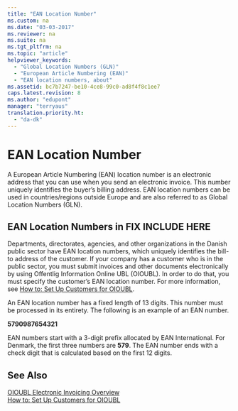 ```yaml
---
title: "EAN Location Number"
ms.custom: na
ms.date: "03-03-2017"
ms.reviewer: na
ms.suite: na
ms.tgt_pltfrm: na
ms.topic: "article"
helpviewer_keywords: 
  - "Global Location Numbers (GLN)"
  - "European Article Numbering (EAN)"
  - "EAN location numbers, about"
ms.assetid: bc7b7247-be10-4ce8-99c0-ad8f4f8c1ee7
caps.latest.revision: 8
ms.author: "edupont"
manager: "terryaus"
translation.priority.ht: 
  - "da-dk"
---
```

# EAN Location Number
A European Article Numbering \(EAN\) location number is an electronic address that you can use when you send an electronic invoice. This number uniquely identifies the buyer’s billing address. EAN location numbers can be used in countries\/regions outside Europe and are also referred to as Global Location Numbers \(GLN\).  
  
## EAN Location Numbers in FIX INCLUDE HERE<!--[!INCLUDE[navnow](../../ApplicationDesign/includes/navnow_md.md)] -->  
 Departments, directorates, agencies, and other organizations in the Danish public sector have EAN location numbers, which uniquely identifies the bill\-to address of the customer. If your company has a customer who is in the public sector, you must submit invoices and other documents electronically by using Offentlig Information Online UBL \(OIOUBL\). In order to do that, you must specify the customer’s EAN location number. For more information, see [How to: Set Up Customers for OIOUBL](../../LocalFunctionalityForMicrosoftDynamicsNav2016/Denmark/how-to-set-up-customers-for-oioubl.md).  
  
 An EAN location number has a fixed length of 13 digits. This number must be processed in its entirety. The following is an example of an EAN number.  
  
 **5790987654321**  
  
 EAN numbers start with a 3\-digit prefix allocated by EAN International. For Denmark, the first three numbers are **579**. The EAN number ends with a check digit that is calculated based on the first 12 digits.  
  
## See Also  
 [OIOUBL Electronic Invoicing Overview](../../LocalFunctionalityForMicrosoftDynamicsNav2016/Denmark/oioubl-electronic-invoicing-overview.md)   
 [How to: Set Up Customers for OIOUBL](../../LocalFunctionalityForMicrosoftDynamicsNav2016/Denmark/how-to-set-up-customers-for-oioubl.md)